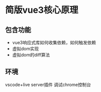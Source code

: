 # 简版vue3核心原理

## 包含功能

- vue3响应式库如何收集依赖，如何触发依赖
- 虚拟dom实现
- 虚拟dom的diff算法

## 环境
vscode+live server插件
调试chrome控制台
